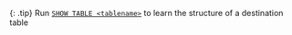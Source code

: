 {: .tip}
Run [`SHOW TABLE <tablename>`](https://docs.featurebase.com/docs/sql-guide/statements//statement-tables-show) to learn the structure of a destination table
